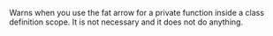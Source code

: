 Warns when you use the fat arrow for a private function
inside a class definition scope. It is not necessary and
it does not do anything.